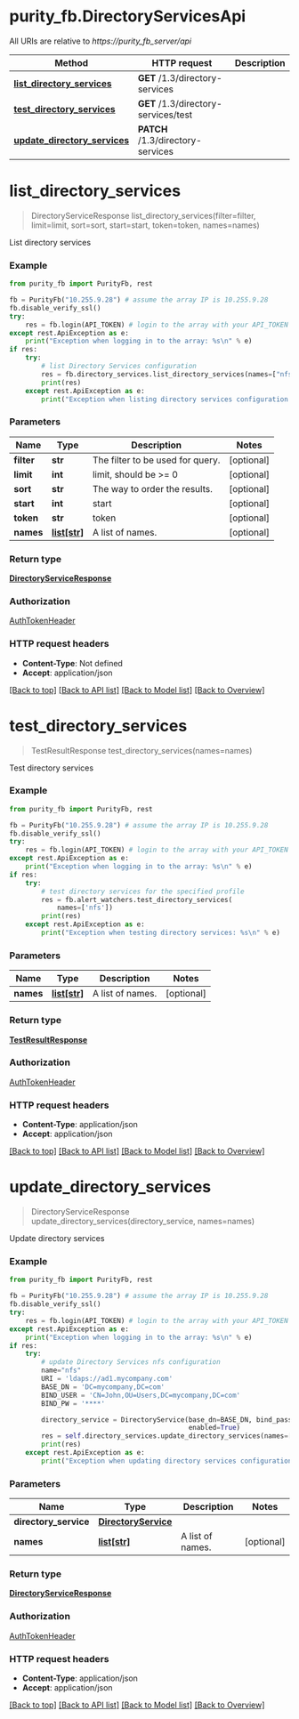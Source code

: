 # purity_fb.DirectoryServicesApi

All URIs are relative to *https://purity_fb_server/api*

Method | HTTP request | Description
------------- | ------------- | -------------
[**list_directory_services**](DirectoryServicesApi.md#list_directory_services) | **GET** /1.3/directory-services | 
[**test_directory_services**](DirectoryServicesApi.md#test_directory_services) | **GET** /1.3/directory-services/test | 
[**update_directory_services**](DirectoryServicesApi.md#update_directory_services) | **PATCH** /1.3/directory-services | 


# **list_directory_services**
> DirectoryServiceResponse list_directory_services(filter=filter, limit=limit, sort=sort, start=start, token=token, names=names)



List directory services

### Example 
```python
from purity_fb import PurityFb, rest

fb = PurityFb("10.255.9.28") # assume the array IP is 10.255.9.28
fb.disable_verify_ssl()
try:
    res = fb.login(API_TOKEN) # login to the array with your API_TOKEN
except rest.ApiException as e:
    print("Exception when logging in to the array: %s\n" % e)
if res:
    try:
        # list Directory Services configuration
        res = fb.directory_services.list_directory_services(names=["nfs"])
        print(res)
    except rest.ApiException as e:
        print("Exception when listing directory services configuration: %s\n" % e)
```

### Parameters

Name | Type | Description  | Notes
------------- | ------------- | ------------- | -------------
 **filter** | **str**| The filter to be used for query. | [optional] 
 **limit** | **int**| limit, should be &gt;&#x3D; 0 | [optional] 
 **sort** | **str**| The way to order the results. | [optional] 
 **start** | **int**| start | [optional] 
 **token** | **str**| token | [optional] 
 **names** | [**list[str]**](str.md)| A list of names. | [optional] 

### Return type

[**DirectoryServiceResponse**](DirectoryServiceResponse.md)

### Authorization

[AuthTokenHeader](index.md#AuthTokenHeader)

### HTTP request headers

 - **Content-Type**: Not defined
 - **Accept**: application/json

[[Back to top]](#) [[Back to API list]](index.md#endpoint-properties) [[Back to Model list]](index.md#documentation-for-models) [[Back to Overview]](index.md)

# **test_directory_services**
> TestResultResponse test_directory_services(names=names)



Test directory services

### Example 
```python
from purity_fb import PurityFb, rest

fb = PurityFb("10.255.9.28") # assume the array IP is 10.255.9.28
fb.disable_verify_ssl()
try:
    res = fb.login(API_TOKEN) # login to the array with your API_TOKEN
except rest.ApiException as e:
    print("Exception when logging in to the array: %s\n" % e)
if res:
    try:
        # test directory services for the specified profile
        res = fb.alert_watchers.test_directory_services(
            names=['nfs'])
        print(res)
    except rest.ApiException as e:
        print("Exception when testing directory services: %s\n" % e)
```

### Parameters

Name | Type | Description  | Notes
------------- | ------------- | ------------- | -------------
 **names** | [**list[str]**](str.md)| A list of names. | [optional] 

### Return type

[**TestResultResponse**](TestResultResponse.md)

### Authorization

[AuthTokenHeader](index.md#AuthTokenHeader)

### HTTP request headers

 - **Content-Type**: application/json
 - **Accept**: application/json

[[Back to top]](#) [[Back to API list]](index.md#endpoint-properties) [[Back to Model list]](index.md#documentation-for-models) [[Back to Overview]](index.md)

# **update_directory_services**
> DirectoryServiceResponse update_directory_services(directory_service, names=names)



Update directory services

### Example 
```python
from purity_fb import PurityFb, rest

fb = PurityFb("10.255.9.28") # assume the array IP is 10.255.9.28
fb.disable_verify_ssl()
try:
    res = fb.login(API_TOKEN) # login to the array with your API_TOKEN
except rest.ApiException as e:
    print("Exception when logging in to the array: %s\n" % e)
if res:
    try:
        # update Directory Services nfs configuration
        name="nfs"
        URI = 'ldaps://ad1.mycompany.com'
        BASE_DN = 'DC=mycompany,DC=com'
        BIND_USER = 'CN=John,OU=Users,DC=mycompany,DC=com'
        BIND_PW = '****'

        directory_service = DirectoryService(base_dn=BASE_DN, bind_password=BIND_PW, bind_user=BIND_USER, uris=[URI],
                                             enabled=True)
        res = self.directory_services.update_directory_services(names=[name], directory_service=directory_service)
        print(res)
    except rest.ApiException as e:
        print("Exception when updating directory services configuration: %s\n" % e)
```

### Parameters

Name | Type | Description  | Notes
------------- | ------------- | ------------- | -------------
 **directory_service** | [**DirectoryService**](DirectoryService.md)|  | 
 **names** | [**list[str]**](str.md)| A list of names. | [optional] 

### Return type

[**DirectoryServiceResponse**](DirectoryServiceResponse.md)

### Authorization

[AuthTokenHeader](index.md#AuthTokenHeader)

### HTTP request headers

 - **Content-Type**: application/json
 - **Accept**: application/json

[[Back to top]](#) [[Back to API list]](index.md#endpoint-properties) [[Back to Model list]](index.md#documentation-for-models) [[Back to Overview]](index.md)

